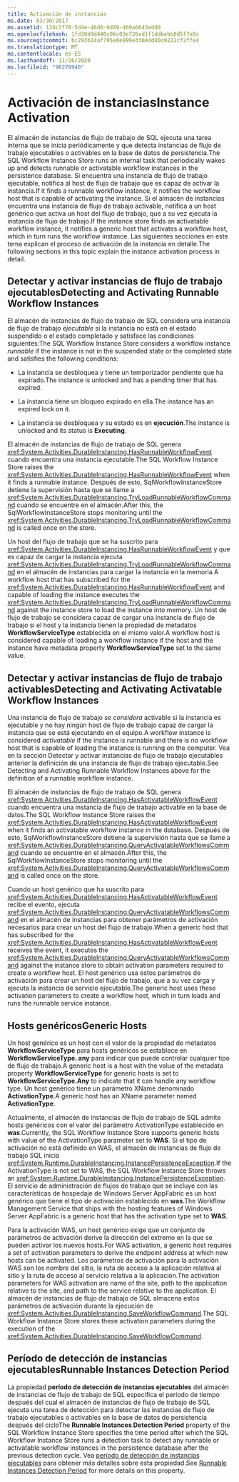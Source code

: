 ```yaml
---
title: Activación de instancias
ms.date: 03/30/2017
ms.assetid: 134c3f70-5d4e-46d0-9d49-469a6643edd8
ms.openlocfilehash: 1fd30d9d440c06c03e726ed1f1ddbebb0d5f7e8c
ms.sourcegitcommit: bc293b14af795e0e999e3304dd40c0222cf2ffe4
ms.translationtype: MT
ms.contentlocale: es-ES
ms.lasthandoff: 11/26/2020
ms.locfileid: "96279940"
---
```

# <a name="instance-activation"></a><span data-ttu-id="13f8a-102">Activación de instancias</span><span class="sxs-lookup"><span data-stu-id="13f8a-102">Instance Activation</span></span>

<span data-ttu-id="13f8a-103">El almacén de instancias de flujo de trabajo de SQL ejecuta una tarea interna que se inicia periódicamente y que detecta instancias de flujo de trabajo ejecutables o activables en la base de datos de persistencia.</span><span class="sxs-lookup"><span data-stu-id="13f8a-103">The SQL Workflow Instance Store runs an internal task that periodically wakes up and detects runnable or activatable workflow instances in the persistence database.</span></span> <span data-ttu-id="13f8a-104">Si encuentra una instancia de flujo de trabajo ejecutable, notifica al host de flujo de trabajo que es capaz de activar la instancia.</span><span class="sxs-lookup"><span data-stu-id="13f8a-104">If it finds a runnable workflow instance, it notifies the workflow host that is capable of activating the instance.</span></span> <span data-ttu-id="13f8a-105">Si el almacén de instancias encuentra una instancia de flujo de trabajo activable, notifica a un host genérico que activa un host del flujo de trabajo, que a su vez ejecuta la instancia de flujo de trabajo.</span><span class="sxs-lookup"><span data-stu-id="13f8a-105">If the instance store finds an activatable workflow instance, it notifies a generic host that activates a workflow host, which in turn runs the workflow instance.</span></span> <span data-ttu-id="13f8a-106">Las siguientes secciones en este tema explican el proceso de activación de la instancia en detalle.</span><span class="sxs-lookup"><span data-stu-id="13f8a-106">The following sections in this topic explain the instance activation process in detail.</span></span>  
  
## <a name="detecting-and-activating-runnable-workflow-instances"></a><a name="RunnableSection"></a> <span data-ttu-id="13f8a-107">Detectar y activar instancias de flujo de trabajo ejecutables</span><span class="sxs-lookup"><span data-stu-id="13f8a-107">Detecting and Activating Runnable Workflow Instances</span></span>  

 <span data-ttu-id="13f8a-108">El almacén de instancias de flujo de trabajo de SQL considera una instancia de flujo de trabajo *ejecutable* si la instancia no está en el estado suspendido o el estado completado y satisface las condiciones siguientes:</span><span class="sxs-lookup"><span data-stu-id="13f8a-108">The SQL Workflow Instance Store considers a workflow instance *runnable* if the instance is not in the suspended state or the completed state and satisfies the following conditions:</span></span>  
  
- <span data-ttu-id="13f8a-109">La instancia se desbloquea y tiene un temporizador pendiente que ha expirado.</span><span class="sxs-lookup"><span data-stu-id="13f8a-109">The instance is unlocked and has a pending timer that has expired.</span></span>  
  
- <span data-ttu-id="13f8a-110">La instancia tiene un bloqueo expirado en ella.</span><span class="sxs-lookup"><span data-stu-id="13f8a-110">The instance has an expired lock on it.</span></span>  
  
- <span data-ttu-id="13f8a-111">La instancia se desbloquea y su estado es en **ejecución**.</span><span class="sxs-lookup"><span data-stu-id="13f8a-111">The instance is unlocked and its status is **Executing**.</span></span>  
  
 <span data-ttu-id="13f8a-112">El almacén de instancias de flujo de trabajo de SQL genera <xref:System.Activities.DurableInstancing.HasRunnableWorkflowEvent> cuando encuentra una instancia ejecutable.</span><span class="sxs-lookup"><span data-stu-id="13f8a-112">The SQL Workflow Instance Store raises the <xref:System.Activities.DurableInstancing.HasRunnableWorkflowEvent> when it finds a runnable instance.</span></span> <span data-ttu-id="13f8a-113">Después de esto, SqlWorkflowInstanceStore detiene la supervisión hasta que se llame a <xref:System.Activities.DurableInstancing.TryLoadRunnableWorkflowCommand> cuando se encuentre en el almacén.</span><span class="sxs-lookup"><span data-stu-id="13f8a-113">After this, the SqlWorkflowInstanceStore stops monitoring until the <xref:System.Activities.DurableInstancing.TryLoadRunnableWorkflowCommand> is called once on the store.</span></span>  
  
 <span data-ttu-id="13f8a-114">Un host del flujo de trabajo que se ha suscrito para <xref:System.Activities.DurableInstancing.HasRunnableWorkflowEvent> y que es capaz de cargar la instancia ejecuta <xref:System.Activities.DurableInstancing.TryLoadRunnableWorkflowCommand> en el almacén de instancias para cargar la instancia en la memoria.</span><span class="sxs-lookup"><span data-stu-id="13f8a-114">A workflow host that has subscribed for the <xref:System.Activities.DurableInstancing.HasRunnableWorkflowEvent> and capable of loading the instance executes the <xref:System.Activities.DurableInstancing.TryLoadRunnableWorkflowCommand> against the instance store to load the instance into memory.</span></span> <span data-ttu-id="13f8a-115">Un host de flujo de trabajo se considera capaz de cargar una instancia de flujo de trabajo si el host y la instancia tienen la propiedad de metadatos **WorkflowServiceType** establecida en el mismo valor.</span><span class="sxs-lookup"><span data-stu-id="13f8a-115">A workflow host is considered capable of loading a workflow instance if the host and the instance have metadata property **WorkflowServiceType** set to the same value.</span></span>  
  
## <a name="detecting-and-activating-activatable-workflow-instances"></a><span data-ttu-id="13f8a-116">Detectar y activar instancias de flujo de trabajo activables</span><span class="sxs-lookup"><span data-stu-id="13f8a-116">Detecting and Activating Activatable Workflow Instances</span></span>  

 <span data-ttu-id="13f8a-117">Una instancia de flujo de trabajo *se considera* activable si la instancia es ejecutable y no hay ningún host de flujo de trabajo capaz de cargar la instancia que se está ejecutando en el equipo.</span><span class="sxs-lookup"><span data-stu-id="13f8a-117">A workflow instance is considered *activatable* if the instance is runnable and there is no workflow host that is capable of loading the instance is running on the computer.</span></span> <span data-ttu-id="13f8a-118">Vea en la sección Detectar y activar instancias de flujo de trabajo ejecutables anterior la definición de una instancia de flujo de trabajo ejecutable.</span><span class="sxs-lookup"><span data-stu-id="13f8a-118">See Detecting and Activating Runnable Workflow Instances above for the definition of a runnable workflow instance.</span></span>  
  
 <span data-ttu-id="13f8a-119">El almacén de instancias de flujo de trabajo de SQL genera <xref:System.Activities.DurableInstancing.HasActivatableWorkflowEvent> cuando encuentra una instancia de flujo de trabajo activable en la base de datos.</span><span class="sxs-lookup"><span data-stu-id="13f8a-119">The SQL Workflow Instance Store raises the <xref:System.Activities.DurableInstancing.HasActivatableWorkflowEvent> when it finds an activatable workflow instance in the database.</span></span> <span data-ttu-id="13f8a-120">Después de esto, SqlWorkflowInstanceStore detiene la supervisión hasta que se llame a <xref:System.Activities.DurableInstancing.QueryActivatableWorkflowsCommand> cuando se encuentre en el almacén.</span><span class="sxs-lookup"><span data-stu-id="13f8a-120">After this, the SqlWorkflowInstanceStore stops monitoring until the <xref:System.Activities.DurableInstancing.QueryActivatableWorkflowsCommand> is called once on the store.</span></span>  
  
 <span data-ttu-id="13f8a-121">Cuando un host genérico que ha suscrito para <xref:System.Activities.DurableInstancing.HasActivatableWorkflowEvent> recibe el evento, ejecuta <xref:System.Activities.DurableInstancing.QueryActivatableWorkflowsCommand> en el almacén de instancias para obtener parámetros de activación necesarios para crear un host del flujo de trabajo.</span><span class="sxs-lookup"><span data-stu-id="13f8a-121">When a generic host that has subscribed for the <xref:System.Activities.DurableInstancing.HasActivatableWorkflowEvent> receives the event, it executes the <xref:System.Activities.DurableInstancing.QueryActivatableWorkflowsCommand> against the instance store to obtain activation parameters required to create a workflow host.</span></span> <span data-ttu-id="13f8a-122">El host genérico usa estos parámetros de activación para crear un host del flujo de trabajo, que a su vez carga y ejecuta la instancia de servicio ejecutable.</span><span class="sxs-lookup"><span data-stu-id="13f8a-122">The generic host uses these activation parameters to create a workflow host, which in turn loads and runs the runnable service instance.</span></span>  
  
## <a name="generic-hosts"></a><span data-ttu-id="13f8a-123">Hosts genéricos</span><span class="sxs-lookup"><span data-stu-id="13f8a-123">Generic Hosts</span></span>  

 <span data-ttu-id="13f8a-124">Un host genérico es un host con el valor de la propiedad de metadatos **WorkflowServiceType** para hosts genéricos se establece en **WorkflowServiceType. any** para indicar que puede controlar cualquier tipo de flujo de trabajo.</span><span class="sxs-lookup"><span data-stu-id="13f8a-124">A generic host is a host with the value of the metadata property **WorkflowServiceType** for generic hosts is set to **WorkflowServiceType.Any** to indicate that it can handle any workflow type.</span></span> <span data-ttu-id="13f8a-125">Un host genérico tiene un parámetro XName denominado **ActivationType**.</span><span class="sxs-lookup"><span data-stu-id="13f8a-125">A generic host has an XName parameter named **ActivationType**.</span></span>  
  
 <span data-ttu-id="13f8a-126">Actualmente, el almacén de instancias de flujo de trabajo de SQL admite hosts genéricos con el valor del parámetro ActivationType establecido en **was**.</span><span class="sxs-lookup"><span data-stu-id="13f8a-126">Currently, the SQL Workflow Instance Store supports generic hosts with value of the ActivationType parameter set to **WAS**.</span></span> <span data-ttu-id="13f8a-127">Si el tipo de activación no está definido en WAS, el almacén de instancias de flujo de trabajo SQL inicia <xref:System.Runtime.DurableInstancing.InstancePersistenceException>.</span><span class="sxs-lookup"><span data-stu-id="13f8a-127">If the ActivationType is not set to WAS, the SQL Workflow Instance Store throws an <xref:System.Runtime.DurableInstancing.InstancePersistenceException>.</span></span> <span data-ttu-id="13f8a-128">El servicio de administración de flujos de trabajo que se incluye con las características de hospedaje de Windows Server AppFabric es un host genérico que tiene el tipo de activación establecido en **was**.</span><span class="sxs-lookup"><span data-stu-id="13f8a-128">The Workflow Management Service that ships with the hosting features of Windows Server AppFabric is a generic host that has the activation type set to **WAS**.</span></span>  
  
 <span data-ttu-id="13f8a-129">Para la activación WAS, un host genérico exige que un conjunto de parámetros de activación derive la dirección del extremo en la que se pueden activar los nuevos hosts.</span><span class="sxs-lookup"><span data-stu-id="13f8a-129">For WAS activation, a generic host requires a set of activation parameters to derive the endpoint address at which new hosts can be activated.</span></span> <span data-ttu-id="13f8a-130">Los parámetros de activación para la activación WAS son los nombre del sitio, la ruta de acceso a la aplicación relativa al sitio y la ruta de acceso al servicio relativa a la aplicación.</span><span class="sxs-lookup"><span data-stu-id="13f8a-130">The activation parameters for WAS activation are name of the site, path to the application relative to the site, and path to the service relative to the application.</span></span> <span data-ttu-id="13f8a-131">El almacén de instancias de flujo de trabajo de SQL almacena estos parámetros de activación durante la ejecución de <xref:System.Activities.DurableInstancing.SaveWorkflowCommand>.</span><span class="sxs-lookup"><span data-stu-id="13f8a-131">The SQL Workflow Instance Store stores these activation parameters during the execution of the <xref:System.Activities.DurableInstancing.SaveWorkflowCommand>.</span></span>  
  
## <a name="runnable-instances-detection-period"></a><span data-ttu-id="13f8a-132">Período de detección de instancias ejecutables</span><span class="sxs-lookup"><span data-stu-id="13f8a-132">Runnable Instances Detection Period</span></span>  

 <span data-ttu-id="13f8a-133">La propiedad **período de detección de instancias ejecutables** del almacén de instancias de flujo de trabajo de SQL especifica el período de tiempo después del cual el almacén de instancias de flujo de trabajo de SQL ejecuta una tarea de detección para detectar las instancias de flujo de trabajo ejecutables o activables en la base de datos de persistencia después del ciclo</span><span class="sxs-lookup"><span data-stu-id="13f8a-133">The **Runnable Instances Detection Period** property of the SQL Workflow Instance Store specifies the time period after which the SQL Workflow Instance Store runs a detection task to detect any runnable or activatable workflow instances in the persistence database after the previous detection cycle.</span></span> <span data-ttu-id="13f8a-134">Vea [período de detección de instancias ejecutables](runnable-instances-detection-period.md) para obtener más detalles sobre esta propiedad.</span><span class="sxs-lookup"><span data-stu-id="13f8a-134">See [Runnable Instances Detection Period](runnable-instances-detection-period.md) for more details on this property.</span></span>
